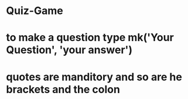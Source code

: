 # Quiz-Game
# to make a question type mk('Your Question', 'your answer')
# quotes are manditory and so are he brackets and the colon
